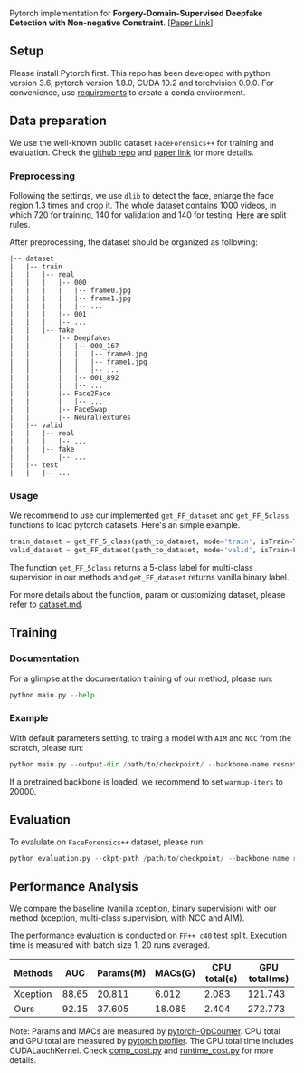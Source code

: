 
Pytorch implementation for **Forgery-Domain-Supervised Deepfake Detection with Non-negative Constraint**. [[Paper Link](https://ieeexplore.ieee.org/document/9839430)]

## Setup
Please install Pytorch first. This repo has been developed with python version 3.6, pytorch version 1.8.0, CUDA 10.2 and torchvision 0.9.0. For convenience, use [requirements](requirements.txt) to create a conda environment.

## Data preparation

We use the well-known public dataset `FaceForensics++` for training and evaluation.  Check the [github repo](https://github.com/ondyari/FaceForensics) and [paper link](https://arxiv.org/abs/1901.08971) for more details.


### Preprocessing

Following the settings, we use `dlib` to detect the face, enlarge the face region 1.3 times and crop it. The whole dataset contains 1000 videos, in which 720 for training, 140 for validation and 140 for testing. [Here](https://github.com/ondyari/FaceForensics/tree/master/dataset/splits) are split rules.

After preprocessing, the dataset should be organized as following:

```
|-- dataset
|   |-- train
|   |   |-- real
|   |   |	|-- 000
|   |   |	|	|-- frame0.jpg
|   |   |	|	|-- frame1.jpg
|   |   |	|	|-- ...
|   |   |	|-- 001
|   |   |	|-- ...
|   |   |-- fake
|   |   	|-- Deepfakes
|   |   	|	|-- 000_167
|   |		|	|	|-- frame0.jpg
|   |		|	|	|-- frame1.jpg
|   |		|	|	|-- ...
|   |		|	|-- 001_892
|   |		|	|-- ...
|   |   	|-- Face2Face
|   |		|	|-- ...
|   |   	|-- FaceSwap
|   |   	|-- NeuralTextures
|   |-- valid
|   |	|-- real
|   |	|	|-- ...
|   |	|-- fake
|   |		|-- ...
|   |-- test
|   |	|-- ...
```

### Usage
We recommend to use our implemented `get_FF_dataset` and  `get_FF_5class` functions to load pytorch datasets. Here's an simple example.

```python
train_dataset = get_FF_5_class(path_to_dataset, mode='train', isTrain=True)
valid_dataset = get_FF_dataset(path_to_dataset, mode='valid', isTrain=False, img_size=img_size, drop_rate=0.8)
```
The function `get_FF_5class` returns a 5-class label for multi-class supervision in our methods and `get_FF_dataset` returns vanilla binary label.

For more details about the function, param or customizing dataset, please refer to [dataset.md](dataset/dataset.md).

## Training

### Documentation
For a glimpse at the documentation training of our method, please run:
```python
python main.py --help
```
### Example
With default parameters setting, to traing a model with `AIM` and `NCC` from the scratch, please run:
```python
python main.py --output-dir /path/to/checkpoint/ --backbone-name resnet --dataset-path /path/to/dataset/ --use-ncc --use-aim --use-mc
```
If a pretrained backbone is loaded, we recommend to set `warmup-iters` to 20000.

## Evaluation

To evalulate on `FaceForensics++` dataset, please run:

```python
python evaluation.py --ckpt-path /path/to/checkpoint/ --backbone-name resnet --dataset-path /path/to/dataset/ --use-ncc --use-aim --use-mc
```

## Performance Analysis

We compare the baseline (vanilla xception, binary supervision) with our method (xception, multi-class supervision, with NCC and AIM).

The performance evaluation is conducted on `FF++ c40` test split. Execution time is measured with batch size 1, 20 runs averaged.

| Methods  | AUC |Params(M)|MACs(G)|CPU total(s)|GPU total(ms)|
|----------|-----|---------|-------|------------|-------------|
|Xception  |88.65|20.811   |6.012  |2.083       |121.743      |
|Ours      |92.15|37.605   |18.085 |2.404       |272.773      |

Note: Params and MACs are measured by [pytorch-OpCounter](https://github.com/Lyken17/pytorch-OpCounter). CPU total and GPU total are measured by [pytorch profiler](https://pytorch.org/tutorials/recipes/recipes/profiler_recipe.html). The CPU total time includes CUDALauchKernel. Check [comp_cost.py](comp_cost.py) and [runtime_cost.py](runtime_cost.py) for more details.
